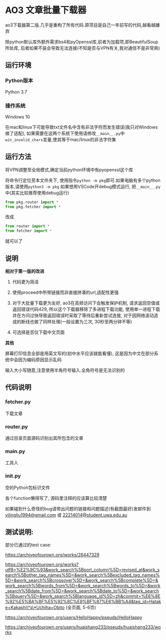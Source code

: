 # AO3 文章批量下载器
ao3下载器第二版.几乎是重构了所有代码.原项目是自己一年前写的代码,越看越嫌弃

除python默认库外额外需求bs4和pyOpenssl库,前者为加载项,即BeautifulSoup所处库, 后者如果不装会导致无法连接(不知是否与VPN有关,我对通信不是非常熟)

## 运行环境

### Python版本

Python 3.7

### 操作系统

Windows 10

在mac和linux下可能导致txt文件名中含有非法字符而发生错误(我只对Windows做了适配), 如果需要在这两个系统下使用请修改`__main__.py`中`win_invalid_chars`变量,使其等于mac/linux的非法字符集

## 运行方法
将VPN调整至全局模式,确定当前python环境中有pyopenssl这个库

将命令行定位至本文件夹下, 使用指令`python -m pkg`即可.如果电脑有多个python版本,请使用`python3 -m pkg`
如果想用VSCode开debug模式运行, 把`__main__.py`中(其实比较推荐使用debug运行)

```Python
from pkg.router import *
from pkg.fetcher import *
```

改成

```python
from router import *
from fetcher import *
```

就可以了

## 说明

**相对于第一版的改进**

1. 代码更为简洁
   
2. 使用proceed中所带链接而非直接拼凑的url,适配性更强
   
3. 对于大批量下载更为友好, ao3在高频访问下会触发保护机制, 请求返回空值或返回错误代码429, 所以这个下载器移除了多进程下载功能, 使用单一进程下载并在方问过快导致返回错误时采取了等待后重新尝试连接, 对于因网络波动造成的断线也做了同样处理(一般设置为三次, 30秒至两分钟不等)
   
4. 可选择是否仅下载中文页面


**其他**

屏幕打印信息全部是用英文写的(初中水平应该就能看懂), 这是因为中文在部分系统中会因为编码原因显示乱码

输入大小写随意,注意使用半角符号输入.全角符号是无法识别的

## 代码说明

### fetcher.py

下载文章

### router.py

通过目录页面源码识别出其所包含的文章

### __main__.py

工具人

### __init__.py

空的Python包标识文件

各个function懒得写了, 源码里注释的应该算比较清楚

如果碰到什么奇怪的bug请带出问题的链接和问题描述(有截图最好)发邮件到 yilingliu1994@gmail.com 或 22214014@student.uwa.edu.au


## 测试说明:

部分已通过的test case:

https://archiveofourown.org/works/26447329

https://archiveofourown.org/works?utf8=%E2%9C%93&work_search%5Bsort_column%5D=revised_at&work_search%5Bother_tag_names%5D=&work_search%5Bexcluded_tag_names%5D=&work_search%5Bcrossover%5D=&work_search%5Bcomplete%5D=&work_search%5Bwords_from%5D=&work_search%5Bwords_to%5D=&work_search%5Bdate_from%5D=&work_search%5Bdate_to%5D=&work_search%5Bquery%5D=&work_search%5Blanguage_id%5D=zh&commit=%E6%8E%92%E5%BA%8F%E5%92%8C%E8%BF%87%E6%BB%A4&tag_id=Hatake+Kakashi\*s\*Uchiha+Obito
(全页面, 5-6页)

https://archiveofourown.org/users/HelloHappy/pseuds/HelloHappy

https://archiveofourown.org/users/huaishang233/pseuds/huaishang233/works